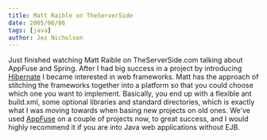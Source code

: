 ```yaml
---
title: Matt Raible on TheServerSide
date: 2005/06/06
tags: [java]
author: Jez Nicholson
---
```

Just finished watching Matt Raible on TheServerSide.com talking about AppFuse and Spring. After I had big success in a project by introducing [Hibernate](http://hibernate.org/orm/) I became interested in web frameworks. Matt has the approach of stitching the frameworks together into a platform so that you could choose which one you want to implement. Basically, you end up with a flexible ant build.xml, some optional libraries and standard directories, which is exactly what I was moving towards when basing new projects on old ones. We've used [AppFuse](http://appfuse.org/) on a couple of projects now, to great success, and I would highly recommend it if you are into Java web applications without EJB.
